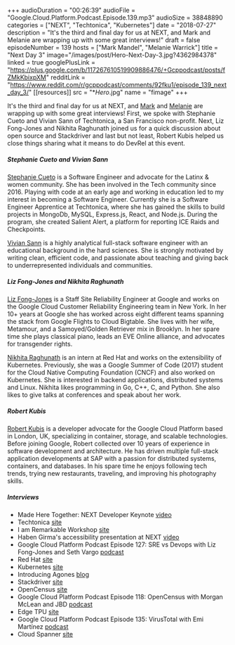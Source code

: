 +++
audioDuration = "00:26:39"
audioFile = "Google.Cloud.Platform.Podcast.Episode.139.mp3"
audioSize = 38848890 
categories = ["NEXT", "Techtonica", "Kubernetes"]
date = "2018-07-27"
description = "It's the third and final day for us at NEXT, and Mark and Melanie are wrapping up with some great interviews!"
draft = false
episodeNumber = 139
hosts = ["Mark Mandel", "Melanie Warrick"]
title = "Next Day 3"
image="/images/post/Hero-Next-Day-3.jpg?4362984378"
linked = true
googlePlusLink = "https://plus.google.com/b/117267610519909886476/+Gcppodcast/posts/fZMkKbixpXM"
redditLink = "https://www.reddit.com/r/gcppodcast/comments/92fku1/episode_139_next_day_3/"
[[resources]]
  src = "**Hero*.jpg"
  name = "fimage" 
+++

It's the third and final day for us at NEXT, and [Mark](https://twitter.com/Neurotic) and [Melanie](https://twitter.com/nyghtowl) are wrapping up with some great interviews! First, we spoke with Stephanie Cueto and Vivian Sann of Techtonica, a San Francisco non-profit. Next, Liz Fong-Jones and Nikhita Raghunath joined us for a quick discussion about open source and Stackdriver and last but not least, Robert Kubis helped us close things sharing what it means to do DevRel at this event.
  
<!--more-->

##### Stephanie Cueto and Vivian Sann

[Stephanie Cueto](https://twitter.com/SMCueto) is a Software Engineer and advocate for the Latinx & women community. She has been involved in the Tech community since 2016. Playing with code at an early age and working in education led to my interest in becoming a Software Engineer. Currently she is a Software Engineer Apprentice at Techtonica, where she has gained the skills to build projects in MongoDb, MySQL, Express.js, React, and Node.js. During the program, she created Salient Alert, a platform for reporting ICE Raids and Checkpoints. 

[Vivian Sann](https://twitter.com/VivianSan21) is a highly analytical full-stack software engineer with an educational background in the hard sciences. She is strongly motivated by writing clean, efficient code, and passionate about teaching and giving back to underrepresented individuals and communities.

##### Liz Fong-Jones and Nikhita Raghunath 

[Liz Fong-Jones](https://twitter.com/lizthegrey) is a Staff Site Reliability Engineer at Google and works on the Google Cloud Customer Reliability Engineering team in New York. In her 10+ years at Google she has worked across eight different teams spanning the stack from Google Flights to Cloud Bigtable. She lives with her wife, Metamour, and a Samoyed/Golden Retriever mix in Brooklyn. In her spare time she plays classical piano, leads an EVE Online alliance, and advocates for transgender rights.

[Nikhita Raghunath](https://twitter.com/thenikhita) is an intern at Red Hat and works on the extensibility of Kubernetes. Previously, she was a Google Summer of Code (2017) student for the Cloud Native Computing Foundation (CNCF) and also worked on Kubernetes. She is interested in backend applications, distributed systems and Linux. Nikhita likes programming in Go, C++, C, and Python. She also likes to give talks at conferences and speak about her work.

##### Robert Kubis
[Robert Kubis](https://twitter.com/hostirosti) is a developer advocate for the Google Cloud Platform based in London, UK, specializing in container, storage, and scalable technologies. Before joining Google, Robert collected over 10 years of experience in software development and architecture. He has driven multiple full-stack application developments at SAP with a passion for distributed systems, containers, and databases. In his spare time he enjoys following tech trends, trying new restaurants, traveling, and improving his photography skills.


##### Interviews

* Made Here Together: NEXT Developer Keynote [video](https://www.youtube.com/watch?v=JQPOPV_VH5w)
* Techtonica [site](https://techtonica.org)
* I am Remarkable Workshop [site](https://iamremarkable.withgoogle.com)
* Haben Girma's accessibility presentation at NEXT [video](https://www.youtube.com/watch?v=ony1wb1DOKw)
* Google Cloud Platform Podcast Episode 127: SRE vs Devops with Liz Fong-Jones and Seth Vargo [podcast](https://www.gcppodcast.com/post/episode-127-sre-vs-devops-with-liz-fong-jones-and-seth-vargo/)
* Red Hat [site](https://www.redhat.com)
* Kubernetes [site](https://kubernetes.io)
* Introducing Agones [blog](https://cloudplatform.googleblog.com/2018/03/introducing-Agones-open-source-multiplayer-dedicated-game-server-hosting-built-on-Kubernetes.html)
* Stackdriver [site](https://cloud.google.com/stackdriver)
* OpenCensus [site](https://opencensus.io)
* Google Cloud Platform Podcast Episode 118: OpenCensus with Morgan McLean and JBD [podcast](https://www.gcppodcast.com/post/episode-118-opencensus-with-morgan-mclean-and-jbd/)
* Edge TPU [site](https://cloud.google.com/edge-tpu/)
* Google Cloud Platform Podcast Episode 135: VirusTotal with Emi Mart&#237;nez [podcast](https://gcppodcast.com/post/episode-135-virus-total-with-emi-martinez/)
* Cloud Spanner [site](https://cloud.google.com/spanner/)